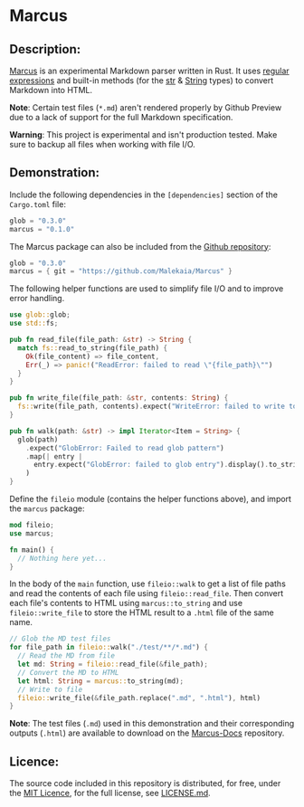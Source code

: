 # Marcus
## Description:
[Marcus](https://crates.io/crates/marcus) is an experimental Markdown parser written in Rust. It uses [regular expressions](https://docs.rs/regex/latest/regex/#example-iterating-over-capture-groups) and built-in methods (for the [str](https://doc.rust-lang.org/std/primitive.str.html#implementations) &amp; [String](https://doc.rust-lang.org/std/string/struct.String.html#implementations) types) to convert Markdown into HTML.

**Note**: Certain test files (`*.md`) aren't rendered properly by Github Preview due to a lack of support for the full Markdown specification.

**Warning**: This project is experimental and isn't production tested. Make sure to backup all files when working with file I/O.

## Demonstration:
Include the following dependencies in the `[dependencies]` section of the `Cargo.toml` file:

```rust
glob = "0.3.0"
marcus = "0.1.0"
```

The Marcus package can also be included from the [Github repository](https://github.com/Malekaia/Marcus):

```rust
glob = "0.3.0"
marcus = { git = "https://github.com/Malekaia/Marcus" }
```

The following helper functions are used to simplify file I/O and to improve error handling.

```rust
use glob::glob;
use std::fs;

pub fn read_file(file_path: &str) -> String {
  match fs::read_to_string(file_path) {
    Ok(file_content) => file_content,
    Err(_) => panic!("ReadError: failed to read \"{file_path}\"")
  }
}

pub fn write_file(file_path: &str, contents: String) {
  fs::write(file_path, contents).expect("WriteError: failed to write to file");
}

pub fn walk(path: &str) -> impl Iterator<Item = String> {
  glob(path)
    .expect("GlobError: Failed to read glob pattern")
    .map(| entry |
      entry.expect("GlobError: failed to glob entry").display().to_string()
    )
}
```

Define the `fileio` module (contains the helper functions above), and import the `marcus` package:

```rust
mod fileio;
use marcus;

fn main() {
  // Nothing here yet...
}
```

In the body of the `main` function, use `fileio::walk` to get a list of file paths and read the contents of each file using `fileio::read_file`. Then convert each file's contents to HTML using `marcus::to_string` and use `fileio::write_file` to store the HTML result to a `.html` file of the same name.

```rust
// Glob the MD test files
for file_path in fileio::walk("./test/**/*.md") {
  // Read the MD from file
  let md: String = fileio::read_file(&file_path);
  // Convert the MD to HTML
  let html: String = marcus::to_string(md);
  // Write to file
  fileio::write_file(&file_path.replace(".md", ".html"), html)
}
```

**Note**: The test files (`.md`) used in this demonstration and their corresponding outputs (`.html`) are available to download on the [Marcus-Docs](https://github.com/Malekaia/Marcus-Docs) repository.

## Licence:
The source code included in this repository is distributed, for free, under the [MIT Licence](https://choosealicense.com/licenses/mit/), for the full license, see [LICENSE.md](https://github.com/Malekaia/Marcus/blob/master/LICENSE.md).
